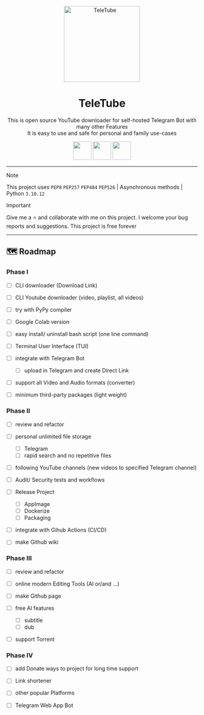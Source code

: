 <p align="center">
<img src="https://github.com/ImanMontajabi/TeleTube/assets/52942515/18b9aecd-7cb7-4b01-964d-1cc75a250b73" alt="TeleTube" width="200">
</p>



<h1 align="center">TeleTube</h1>


<p align="center">This is open source YouTube downloader for self-hosted Telegram Bot with many other Features
    <br>
         It is easy to use and safe for personal and family use-cases
    </br>
</p>


<p align="center">
 <img src="https://github.com/ImanMontajabi/PDYtube/assets/52942515/12f180cb-05cb-45ab-beb8-345b8a4b1829" width="48"> <img src="https://github.com/ImanMontajabi/PDYtube/assets/52942515/5b3bece1-67f9-44f3-9001-a39b340156ae" width=48> <img src="https://github.com/ImanMontajabi/PDYtube/assets/52942515/2cc927dd-2b6b-4e13-bd6a-a067293663c1" width=48> 
</p>


-----------------------------
> [!NOTE]
> This project uses `PEP8` `PEP257` `PEP484` `PEP526` | Asynchronous methods | Python `3.10.12`


> [!IMPORTANT]
> Give me a ⭐ and collaborate with me on this project. I welcome your bug reports and suggestions. This project is free forever
-----------------------------


## 🗺️ Roadmap

 
### Phase I


- [ ] CLI downloader (Download Link)
- [ ] CLI Youtube downloader (video, playlist, all videos)
- [ ] try with PyPy compiler
- [ ] Google Colab version
- [ ] easy install/ uninstall bash script (one line command)
- [ ] Terminal User Interface (TUI)
- [ ] integrate with Telegram Bot
  - [ ] upload in Telegram and create Direct Link
- [ ] support all Video and Audio formats (converter)
- [ ] minimum third-party packages (light weight)


### Phase II


- [ ] review and refactor
- [ ] personal unlimited file storage
  - [ ] Telegram
  - [ ] rapid search and no repetitive files
- [ ] following YouTube channels (new videos to specified Telegram channel)
- [ ] Audit/ Security tests and workflows
- [ ] Release Project
  - [ ] AppImage
  - [ ] Dockerize
  - [ ] Packaging
- [ ] integrate with Gihub Actions (CI/CD)
- [ ] make Github wiki


### Phase III


- [ ] review and refactor
- [ ] online modern Editing Tools (AI or/and ...)
- [ ] make Github page
- [ ] free AI features
  - [ ] subtitle
  - [ ] dub
- [ ] support Torrent


### Phase IV


- [ ] add Donate ways to project for long time support
- [ ] Link shortener
- [ ] other popular Platforms
- [ ] Telegram Web App Bot

